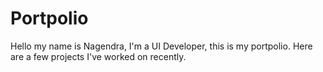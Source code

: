 # Portpolio
Hello my name is Nagendra, I'm a UI Developer, this is my portpolio. Here are a few projects I've worked on recently.

